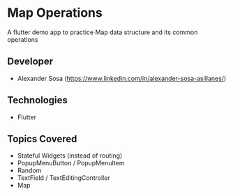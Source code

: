 # Map Operations
A flutter demo app to practice Map data structure and its common operations

## Developer
- Alexander Sosa (https://www.linkedin.com/in/alexander-sosa-asillanes/)

## Technologies
- Flutter

## Topics Covered
- Stateful Widgets (instead of routing)
- PopupMenuButton / PopupMenuItem
- Random
- TextField / TextEditingController
- Map
